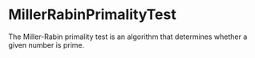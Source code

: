 MillerRabinPrimalityTest
========================

The Miller-Rabin primality test is an algorithm that determines whether a given number is prime.
